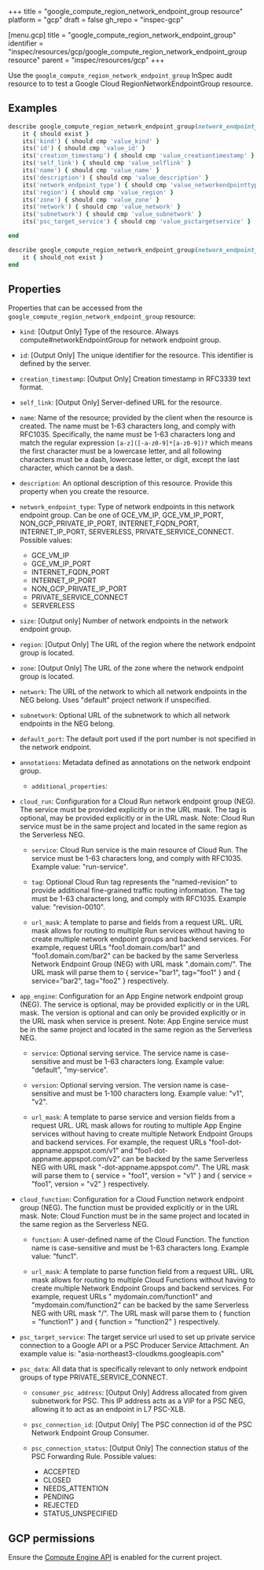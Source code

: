 +++
title = "google_compute_region_network_endpoint_group resource"
platform = "gcp"
draft = false
gh_repo = "inspec-gcp"

[menu.gcp]
title = "google_compute_region_network_endpoint_group"
identifier = "inspec/resources/gcp/google_compute_region_network_endpoint_group resource"
parent = "inspec/resources/gcp"
+++

Use the `google_compute_region_network_endpoint_group` InSpec audit resource to to test a Google Cloud RegionNetworkEndpointGroup resource.

## Examples

```ruby
describe google_compute_region_network_endpoint_group(network_endpoint_group: ' ', project: 'chef-gcp-inspec', region: ' value_region') do
	it { should exist }
	its('kind') { should cmp 'value_kind' }
	its('id') { should cmp 'value_id' }
	its('creation_timestamp') { should cmp 'value_creationtimestamp' }
	its('self_link') { should cmp 'value_selflink' }
	its('name') { should cmp 'value_name' }
	its('description') { should cmp 'value_description' }
	its('network_endpoint_type') { should cmp 'value_networkendpointtype' }
	its('region') { should cmp 'value_region' }
	its('zone') { should cmp 'value_zone' }
	its('network') { should cmp 'value_network' }
	its('subnetwork') { should cmp 'value_subnetwork' }
	its('psc_target_service') { should cmp 'value_psctargetservice' }

end

describe google_compute_region_network_endpoint_group(network_endpoint_group: ' ', project: 'chef-gcp-inspec', region: ' value_region') do
	it { should_not exist }
end
```

## Properties

Properties that can be accessed from the `google_compute_region_network_endpoint_group` resource:


  * `kind`: [Output Only] Type of the resource. Always compute#networkEndpointGroup for network endpoint group.

  * `id`: [Output Only] The unique identifier for the resource. This identifier is defined by the server.

  * `creation_timestamp`: [Output Only] Creation timestamp in RFC3339 text format.

  * `self_link`: [Output Only] Server-defined URL for the resource.

  * `name`: Name of the resource; provided by the client when the resource is created. The name must be 1-63 characters long, and comply with RFC1035. Specifically, the name must be 1-63 characters long and match the regular expression `[a-z]([-a-z0-9]*[a-z0-9])?` which means the first character must be a lowercase letter, and all following characters must be a dash, lowercase letter, or digit, except the last character, which cannot be a dash.

  * `description`: An optional description of this resource. Provide this property when you create the resource.

  * `network_endpoint_type`: Type of network endpoints in this network endpoint group. Can be one of GCE_VM_IP, GCE_VM_IP_PORT, NON_GCP_PRIVATE_IP_PORT, INTERNET_FQDN_PORT, INTERNET_IP_PORT, SERVERLESS, PRIVATE_SERVICE_CONNECT.
  Possible values:
    * GCE_VM_IP
    * GCE_VM_IP_PORT
    * INTERNET_FQDN_PORT
    * INTERNET_IP_PORT
    * NON_GCP_PRIVATE_IP_PORT
    * PRIVATE_SERVICE_CONNECT
    * SERVERLESS

  * `size`: [Output only] Number of network endpoints in the network endpoint group.

  * `region`: [Output Only] The URL of the region where the network endpoint group is located.

  * `zone`: [Output Only] The URL of the zone where the network endpoint group is located.

  * `network`: The URL of the network to which all network endpoints in the NEG belong. Uses "default" project network if unspecified.

  * `subnetwork`: Optional URL of the subnetwork to which all network endpoints in the NEG belong.

  * `default_port`: The default port used if the port number is not specified in the network endpoint.

  * `annotations`: Metadata defined as annotations on the network endpoint group.

    * `additional_properties`:

  * `cloud_run`: Configuration for a Cloud Run network endpoint group (NEG). The service must be provided explicitly or in the URL mask. The tag is optional, may be provided explicitly or in the URL mask. Note: Cloud Run service must be in the same project and located in the same region as the Serverless NEG.

    * `service`: Cloud Run service is the main resource of Cloud Run. The service must be 1-63 characters long, and comply with RFC1035. Example value: "run-service".

    * `tag`: Optional Cloud Run tag represents the "named-revision" to provide additional fine-grained traffic routing information. The tag must be 1-63 characters long, and comply with RFC1035. Example value: "revision-0010".

    * `url_mask`: A template to parse <service> and <tag> fields from a request URL. URL mask allows for routing to multiple Run services without having to create multiple network endpoint groups and backend services. For example, request URLs "foo1.domain.com/bar1" and "foo1.domain.com/bar2" can be backed by the same Serverless Network Endpoint Group (NEG) with URL mask "<tag>.domain.com/<service>". The URL mask will parse them to { service="bar1", tag="foo1" } and { service="bar2", tag="foo2" } respectively.

  * `app_engine`: Configuration for an App Engine network endpoint group (NEG). The service is optional, may be provided explicitly or in the URL mask. The version is optional and can only be provided explicitly or in the URL mask when service is present. Note: App Engine service must be in the same project and located in the same region as the Serverless NEG.

    * `service`: Optional serving service. The service name is case-sensitive and must be 1-63 characters long. Example value: "default", "my-service".

    * `version`: Optional serving version. The version name is case-sensitive and must be 1-100 characters long. Example value: "v1", "v2".

    * `url_mask`: A template to parse service and version fields from a request URL. URL mask allows for routing to multiple App Engine services without having to create multiple Network Endpoint Groups and backend services. For example, the request URLs "foo1-dot-appname.appspot.com/v1" and "foo1-dot-appname.appspot.com/v2" can be backed by the same Serverless NEG with URL mask "<service>-dot-appname.appspot.com/<version>". The URL mask will parse them to { service = "foo1", version = "v1" } and { service = "foo1", version = "v2" } respectively.

  * `cloud_function`: Configuration for a Cloud Function network endpoint group (NEG). The function must be provided explicitly or in the URL mask. Note: Cloud Function must be in the same project and located in the same region as the Serverless NEG.

    * `function`: A user-defined name of the Cloud Function. The function name is case-sensitive and must be 1-63 characters long. Example value: "func1".

    * `url_mask`: A template to parse function field from a request URL. URL mask allows for routing to multiple Cloud Functions without having to create multiple Network Endpoint Groups and backend services. For example, request URLs " mydomain.com/function1" and "mydomain.com/function2" can be backed by the same Serverless NEG with URL mask "/<function>". The URL mask will parse them to { function = "function1" } and { function = "function2" } respectively.

  * `psc_target_service`: The target service url used to set up private service connection to a Google API or a PSC Producer Service Attachment. An example value is: "asia-northeast3-cloudkms.googleapis.com"

  * `psc_data`: All data that is specifically relevant to only network endpoint groups of type PRIVATE_SERVICE_CONNECT.

    * `consumer_psc_address`: [Output Only] Address allocated from given subnetwork for PSC. This IP address acts as a VIP for a PSC NEG, allowing it to act as an endpoint in L7 PSC-XLB.

    * `psc_connection_id`: [Output Only] The PSC connection id of the PSC Network Endpoint Group Consumer.

    * `psc_connection_status`: [Output Only] The connection status of the PSC Forwarding Rule.
    Possible values:
      * ACCEPTED
      * CLOSED
      * NEEDS_ATTENTION
      * PENDING
      * REJECTED
      * STATUS_UNSPECIFIED


## GCP permissions

Ensure the [Compute Engine API](https://console.cloud.google.com/apis/library/compute.googleapis.com/) is enabled for the current project.
